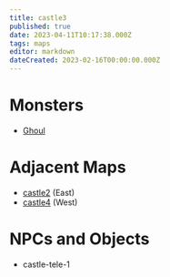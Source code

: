 ```yaml
---
title: castle3
published: true
date: 2023-04-11T10:17:38.000Z
tags: maps
editor: markdown
dateCreated: 2023-02-16T00:00:00.000Z
---
```



# Monsters
 * [Ghoul](/monsters/ghoul)

# Adjacent Maps
 * [castle2](/maps/castle2) (East)
 * [castle4](/maps/castle4) (West)

# NPCs and Objects
 * castle-tele-1

